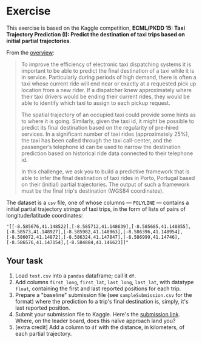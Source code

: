 # Exercise

This exercise is based on the Kaggle competition, **ECML/PKDD 15: Taxi Trajectory Prediction (I):
Predict the destination of taxi trips based on initial partial trajectories**.

From the [overview](https://www.kaggle.com/c/pkdd-15-predict-taxi-service-trajectory-i/overview):

> To improve the efficiency of electronic taxi dispatching systems it is important to be able to predict the final destination of a taxi while it is in service. Particularly during periods of high demand, there is often a taxi whose current ride will end near or exactly at a requested pick up location from a new rider. If a dispatcher knew approximately where their taxi drivers would be ending their current rides, they would be able to identify which taxi to assign to each pickup request.
> 
> The spatial trajectory of an occupied taxi could provide some hints as to where it is going. Similarly, given the taxi id, it might be possible to predict its final destination based on the regularity of pre-hired services. In a significant number of taxi rides (approximately 25%), the taxi has been called through the taxi call-center, and the passenger’s telephone id can be used to narrow the destination prediction based on historical ride data connected to their telephone id.
>
> In this challenge, we ask you to build a predictive framework that is able to infer the final destination of taxi rides in Porto, Portugal based on their (initial) partial trajectories. The output of such a framework must be the final trip's destination (WGS84 coordinates).

The dataset is a `csv` file, one of whose columns &mdash; `POLYLINE` &mdash; contains a initial partial trajectory strings of taxi trips, in the form of lists of pairs of longitude/latitude coordinates:
```
"[[-8.585676,41.148522],[-8.585712,41.148639],[-8.585685,41.148855],[-8.58573,41.148927],[-8.585982,41.148963],[-8.586396,41.148954],[-8.586072,41.14872],[-8.586324,41.147847],[-8.586999,41.14746],[-8.586576,41.147154],[-8.584884,41.146623]]"
```

## Your task

1. Load `test.csv` into a `pandas` dataframe; call it `df`.
2. Add columns `first_long`, `first_lat`, `last_long`, `last_lat`, with datatype `float`, containing the first and last reported positions for each trip.
3. Prepare a "baseline" submission file (see `sampleSubmission.csv` for the format) where the prediction fo a trip's final destination is, simply, it's last reported position.
4. Submit your submission file to Kaggle. Here's the [submission link](https://www.kaggle.com/c/pkdd-15-predict-taxi-service-trajectory-i/submit). Where, on the leader board, does this na&iuml;ve approach land you?
5. [extra credit] Add a column to `df` with the distance, in kilometers, of each partial trajectory.

